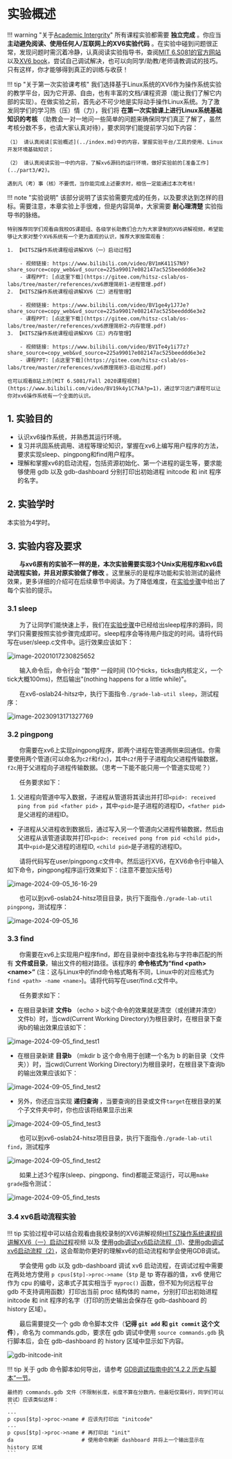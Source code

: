 
# 实验概述

!!! warning "关于[Academic Intergrity](https://integrity.mit.edu/)"
    所有课程实验都需要 **独立完成** 。你应当 **主动避免阅读、使用任何人/互联网上的XV6实验代码** 。在实验中碰到问题很正常，发现问题时需沉着冷静，认真阅读实验指导书，查阅[MIT 6.S081的官方网站](https://pdos.csail.mit.edu/6.828/2024/index.html)以及[XV6 book](https://pdos.csail.mit.edu/6.828/2024/xv6/book-riscv-rev4.pdf)，尝试自己调试解决，也可以向同学/助教/老师请教调试的技巧。只有这样，你才能够得到真正的训练与收获！

!!! tip "关于第一次实验课考核"
    我们选择基于Linux系统的XV6作为操作系统实验的教学平台，因为它开源、自由，也有丰富的文档/课程资源（能让我们了解它内部的实现）。在做实验之前，首先必不可少地是实际动手操作Linux系统。为了激发同学们的学习热（压）情（力），我们将 **在第一次实验课上进行Linux系统基础知识的考核** （助教会一对一地问一些简单的问题来确保同学们真正了解了，虽然考核分数不多，也请大家认真对待），要求同学们能提前学习如下内容：

    （1） 请认真阅读[实验概述](../index.md)中的内容，掌握实验平台/工具的使用、Linux开发环境基础知识；
    
    （2） 请认真阅读实验一中的内容，了解xv6源码的运行环境，做好实验前的[准备工作](../part3/#2)。
    
    遇到凡（考）事（核）不要慌，当你能完成上述要求时，相信一定能通过本次考核! 


!!! note "实验说明"
    该部分说明了该实验需要完成的任务，以及要求达到怎样的目标。需要注意，本章实验上手很难，但是内容简单，大家需要 **耐心理清楚** 实验指导书的脉络。

    特别推荐同学们观看由我校OS课题组、各级学长助教们合力为大家录制的XV6讲解视频，希望能够让大家对整个XV6系统有一个更为直观的认识，推荐大家按需观看：
    
    1. 【HITSZ操作系统课程组讲解XV6（一）启动过程】 			 
    
    	- 视频链接: https://www.bilibili.com/video/BV1mK411S7N9?share_source=copy_web&vd_source=225a99017e082147ac525beeddd6e3e2
    	- 课程PPT: [点这里下载](https://gitee.com/hitsz-cslab/os-labs/tree/master/references/xv6原理简析1-进程管理.pdf)
    2. 【HITSZ操作系统课程组讲解XV6（二）进程管理】 
    
    	- 视频链接: https://www.bilibili.com/video/BV1ge4y1J7Je?share_source=copy_web&vd_source=225a99017e082147ac525beeddd6e3e2
    	- 课程PPT: [点这里下载](https://gitee.com/hitsz-cslab/os-labs/tree/master/references/xv6原理简析2-内存管理.pdf)
    3. 【HITSZ操作系统课程组讲解XV6（三）内存管理】 
    
    	- 视频链接: https://www.bilibili.com/video/BV1Te4y1i77z?share_source=copy_web&vd_source=225a99017e082147ac525beeddd6e3e2
    	- 课程PPT: [点这里下载](https://gitee.com/hitsz-cslab/os-labs/tree/master/references/xv6原理简析3-启动过程.pdf)
    
    也可以观看B站上的[MIT 6.S081/Fall 2020课程视频](https://www.bilibili.com/video/BV19k4y1C7kA?p=1)，通过学习这门课程可以让你对xv6操作系统有一个全面的认识。

## 1.  实验目的

- 认识xv6操作系统，并熟悉其运行环境。
- 复习并巩固系统调用、进程等理论知识，掌握在xv6上编写用户程序的方法，要求实现sleep、pingpong和find用户程序。
- 理解和掌握xv6的启动流程，包括资源初始化、第一个进程的诞生等，要求能够使用 gdb 以及 gdb-dashboard 分别打印出初始进程 initcode 和 init 程序的名字。
 
## 2.  实验学时

本实验为4学时。

## 3.  实验内容及要求

&emsp;&emsp;**与xv6原有的实验不一样的是，本次实验需要实现3个Unix实用程序和xv6启动流程实验，并且对原实验做了修改** 。这里展示的是程序功能和实验测试的最终效果，更多详细的介绍可在后续章节中阅读。为了降低难度，在[实验步骤](../part3/)中给出了每个实验的提示。

### 3.1 sleep

&emsp;&emsp;为了让同学们能快速上手，我们在[实验步骤](../part3/)中已经给出sleep程序的源码，同学们只需要按照实验步骤完成即可。sleep程序会等待用户指定的时间。请将代码写在user/sleep.c文件中。运行效果应该如下：

![image-20201017230825652](part1.assets/image-20201017230825652.png)

&emsp;&emsp;输入命令后，命令行会 ”暂停“ 一段时间 (10个ticks，ticks由内核定义，一个tick大概100ms)，然后输出"(nothing happens for a little while)"。

&emsp;&emsp;在xv6-oslab24-hitsz中，执行下面指令`./grade-lab-util sleep`，测试程序：

![image-20230913171327769](part1.assets/image-20230913171327769.png)

### 3.2 pingpong

&emsp;&emsp;你需要在xv6上实现pingpong程序，即两个进程在管道两侧来回通信。你需要使用两个管道(可以命名为`c2f`和`f2c`)，其中`c2f`用于子进程向父进程传输数据，`f2c`用于父进程向子进程传输数据。（思考一下能不能只用一个管道实现呢？）

&emsp;&emsp;任务要求如下：

1. 父进程向管道中写入数据，子进程从管道将其读出并打印`<pid>: received ping from pid <father pid>` ，其中`<pid>`是子进程的进程ID，`<father pid>`是父进程的进程ID。

- 子进程从父进程收到数据后，通过写入另一个管道向父进程传输数据，然后由父进程从该管道读取并打印`<pid>: received pong from pid <child pid>`，其中`<pid>`是父进程的进程ID, `<child pid>`是子进程的进程ID。

&emsp;&emsp;请将代码写在user/pingpong.c文件中。然后运行XV6，在XV6命令行中输入如下命令，pingpong程序运行效果如下：(注意不要加尖括号)

![image-2024-09-05_16-16-29](part1.assets/Snipaste_2024-09-05_16-16-29.png)

&emsp;&emsp;也可以到xv6-oslab24-hitsz项目目录，执行下面指令`./grade-lab-util pingpong`，测试程序：

![image-2024-09-05_16](part1.assets/image-pingpong-testresult.png)

### 3.3 find

&emsp;&emsp;你需要在xv6上实现用户程序find，即在目录树中查找名称与字符串匹配的所有 **文件或目录**，输出文件的相对路径。该程序的 **命令格式为“find <path\> <name\>”** (注：这与Linux中的find命令格式略有不同，Linux中的对应格式为`find <path> -name <name>`)。请将代码写在user/find.c文件中。

&emsp;&emsp;任务要求如下：

  - 在根目录新建 **文件b** （echo > b这个命令的效果就是清空（或创建并清空）文件b）时，当cwd(Current Working Directory)为根目录时，在根目录下查询b的输出效果应该如下：

![image-2024-09-05_find_test1](part1.assets/image-find-test1.png)

  - 在根目录新建 **目录b** （mkdir b 这个命令用于创建一个名为 b 的新目录（文件夹））时，当cwd(Current Working Directory)为根目录时，在根目录下查询b的输出效果应该如下：

![image-2024-09-05_find_test2](part1.assets/image-find-test2.png)

  - 另外，你还应当实现 **递归查询** ，当要查询的目录或文件`target`在根目录的某个子文件夹中时，你也应该将结果显示出来

![image-2024-09-05_find_test3](part1.assets/image-find-test3.png)

&emsp;&emsp;也可以到xv6-oslab24-hitsz项目目录，执行下面指令`./grade-lab-util find`，测试程序

![image-2024-09-05_find_test2](part1.assets/Snipaste_2024-09-05_22-30-33.png)

&emsp;&emsp;如果上述3个程序(sleep、pingpong、find)都能正常运行，可以用`make grade`指令测试：

![image-2024-09-05_find_tests](part1.assets/Snipaste_2024-09-05_22-32-46.png)

### 3.4 xv6启动流程实验

!!! tip 
    实验过程中可以结合观看由我校录制的XV6讲解视频[HITSZ操作系统课程组讲解XV6（⼀）启动过程](https://www.bilibili.com/video/BV1mK411S7N9?share_source=copy_web&vd_source=225a99017e082147ac525beeddd6e3e2)视频 以及 [使用gdb调试xv6启动流程（1)](https://www.bilibili.com/video/BV1zAt6e3EfU/?share_source=copy_web&vd_source=a822dcda3537564ccdd0bb45aa0afe33)、[使用gdb调试xv6启动流程（2）](https://www.bilibili.com/video/BV1MrtUe7ELC/?share_source=copy_web&vd_source=a822dcda3537564ccdd0bb45aa0afe33)，这会帮助你更好的理解xv6的启动流程和学会使用GDB调试。

&emsp;&emsp;学会使用 gdb 以及 gdb-dashboard 调试 xv6 启动流程，在调试过程中需要在两处地方使用 `p cpus[$tp]->proc->name`（`$tp` 是 tp 寄存器的值，xv6 使用它作为 cpu 的编号，这串式子其实相当于 `myproc()` 函数，但不知为何远程平台 gdb 不支持调用函数）打印出当前 proc 结构体的 name，分别打印出初始进程 initcode 和 init 程序的名字（打印的历史输出会保存在 gdb-dashboard 的 history 区域）。

&emsp;&emsp;最后需要提交一个 gdb 命令脚本文件（**记得 `git add` 和 `git commit` 这个文件**），命名为 commands.gdb，要求在 gdb 调试中使用 `source commands.gdb` 执行脚本后，会在 gdb-dashboard 的 history 区域中显示如下内容。

![gdb-initcode-init](./part1.assets/gdb-initcode-init.png)

!!! tip
    关于 gdb 命令脚本如何导出，请参考 [GDB调试指南中的“4.2.2 历史与脚本”一节](../gdb.md)。

    最终的 commands.gdb 文件（不限制长度，长度不算在分数内，但最短仅需6行，同学们可以尝试）应该类似这样：
    ```
    ...
    p cpus[$tp]->proc->name # 应该先打印出 "initcode"
    ...
    p cpus[$tp]->proc->name # 再打印出 "init"
    da                      # 使用命令刷新 dashboard 并将上一个输出显示在 history 区域
    ```
